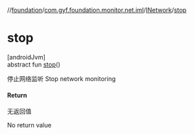 //[foundation](../../../index.md)/[com.gyf.foundation.monitor.net.iml](../index.md)/[INetwork](index.md)/[stop](stop.md)

# stop

[androidJvm]\
abstract fun [stop](stop.md)()

停止网络监听 Stop network monitoring

#### Return

无返回值

No return value